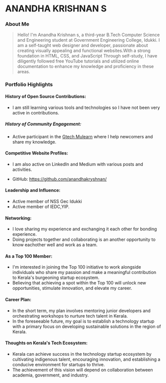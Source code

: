 # ANANDHA KRISHNAN S

### About Me

> Hello! I'm Anandha Krishnan s, a third-year B.Tech Computer Science and Engineering student at Government Engineering College, Idukki. I am a self-taught web designer and developer, passionate about creating visually appealing and functional websites.With a strong foundation in HTML, CSS, and JavaScript Through self-study, I have diligently followed free YouTube tutorials and utilized online documentation to enhance my knowledge and proficiency in these areas.


### Portfolio Highlights

#### History of Open Source Contributions:

- I am still learning various tools and technologies so I have not been very active in contributions.

##### History of Community Engagement:

- Active participant in the [Gtech Mulearn](https://discord.gg/tech-community) where I help newcomers and share my knowledge.

#### Competitive Website Profiles:

- I am also active on LinkedIn and Medium with various posts and activities.

- GitHub: https://github.com/anandhakryshnan/

#### Leadership and Influence:

- Active member of NSS Gec Idukki
- Active member of IEDC,YIP.

#### Networking:

- I love sharing my experience and exchanging it each other for bonding experience.
- Doing projects together and collaborating is an another opportunity to know eachother well and work as a team.

#### As a Top 100 Member:

- I'm interested in joining the Top 100 initiative to work alongside individuals who share my passion and make a meaningful contribution to Kerala's burgeoning startup ecosystem.
- Believing that achieving a spot within the Top 100 will unlock new opportunities, stimulate innovation, and elevate my career.

#### Career Plan:

- In the short term, my plan involves mentoring junior developers and orchestrating workshops to nurture tech talent in Kerala.
- In the foreseeable future, my goal is to establish a technology startup with a primary focus on developing sustainable solutions in the region of Kerala.


#### Thoughts on Kerala's Tech Ecosystem:

- Kerala can achieve success in the technology startup ecosystem by cultivating indigenous talent, encouraging innovation, and establishing a conducive environment for startups to thrive.
- The achievement of this vision will depend on collaboration between academia, government, and industry.



